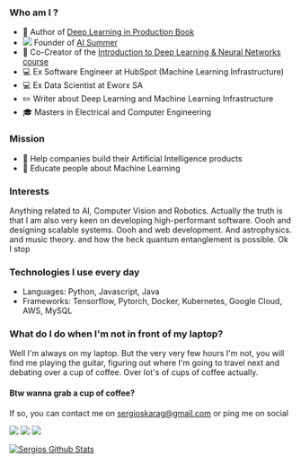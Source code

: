 ### Who am I ?

- 📖 Author of [Deep Learning in Production Book](https://www.amazon.com/Deep-Learning-Production-Sergios-Karagiannakos-dp-6180033773/dp/6180033773/)
- <img src="https://theaisummer.com/static/718925fff9f76749a24219585611dbe3/favicon-16x16.png" />  Founder of [AI Summer](https://theaisummer.com/) 
- 📘 Co-Creator of the [Introduction to Deep Learning & Neural Networks course](https://www.educative.io/courses/intro-deep-learning)
- :computer:  Ex Software Engineer at HubSpot (Machine Learning Infrastructure)
- :computer: Ex Data Scientist at Eworx SA
- :pencil2: Writer about Deep Learning and Machine Learning Infrastructure
- 🎓 Masters in Electrical and Computer Engineering


### Mission

- :robot:  Help companies build their Artificial Intelligence products
- :brain:  Educate people about Machine Learning

### Interests

Anything related to AI, Computer Vision and Robotics. Actually the truth is that I am also very keen on developing high-performant software. Oooh and designing scalable systems. Oooh and web development. And astrophysics. and music theory. and how the heck quantum entanglement is possible. Ok I stop

### Technologies I use every day
- Languages: Python, Javascript, Java
- Frameworks: Tensorflow, Pytorch, Docker, Kubernetes, Google Cloud, AWS, MySQL

### What do I do when I'm not in front of my laptop?

Well I'm always on my laptop. But the very very few hours I'm not, you will find me playing the guitar, figuring out where I'm going to travel next and debating over a cup of coffee. Over lot's of cups of coffee actually.

#### Btw wanna grab a cup of coffee?

If so, you can contact me on sergioskarag@gmail.com or ping me on social

[<img src="https://img.shields.io/badge/linkedin-%230077B5.svg?&style=for-the-badge&logo=linkedin&logoColor=white" />](https://www.linkedin.com/in/sergios-karagiannakos/)  [<img src="https://img.shields.io/badge/twitter-%231DA1F2.svg?&style=for-the-badge&logo=twitter&logoColor=white" />](https://twitter.com/karsergios) [<img src="https://img.shields.io/badge/medium-%2312100E.svg?&style=for-the-badge&logo=medium&logoColor=white" />](https://medium.com/@SergiosKar)  
 

[![Sergios Github Stats](https://github-readme-stats.vercel.app/api?username=SergiosKar)](https://github.com/anuraghazra/github-readme-stats)


